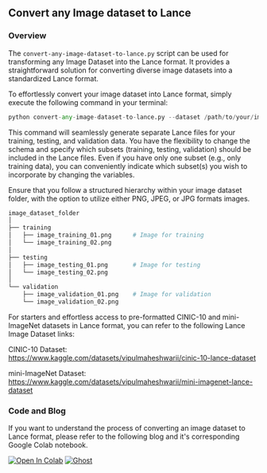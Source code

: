 ## Convert any Image dataset to Lance

### Overview
The `convert-any-image-dataset-to-lance.py` script can be used for transforming any Image Dataset into the Lance format. It provides a straightforward solution for converting diverse image datasets into a standardized Lance format. 

To effortlessly convert your image dataset into Lance format, simply execute the following command in your terminal:

```python
python convert-any-image-dataset-to-lance.py --dataset /path/to/your/image_dataset_folder
```

This command will seamlessly generate separate Lance files for your training, testing, and validation data. You have the flexibility to change the schema and specify which subsets (training, testing, validation) should be included in the Lance files. Even if you have only one subset (e.g., only training data), you can conveniently indicate which subset(s) you wish to incorporate by changing the variables. 

Ensure that you follow  a structured hierarchy within your image dataset folder, with the option to utilize either PNG, JPEG, or JPG formats images. 

```python
image_dataset_folder
│
├── training
│   ├── image_training_01.png      # Image for training
│   └── image_training_02.png      
│
├── testing
│   ├── image_testing_01.png       # Image for testing
│   └── image_testing_02.png       
│
└── validation
    ├── image_validation_01.png    # Image for validation
    └── image_validation_02.png    
```

For starters and effortless access to pre-formatted CINIC-10 and mini-ImageNet datasets in Lance format, you can refer to the following Lance Image Dataset links:

CINIC-10 Dataset: https://www.kaggle.com/datasets/vipulmaheshwarii/cinic-10-lance-dataset

mini-ImageNet Dataset: https://www.kaggle.com/datasets/vipulmaheshwarii/mini-imagenet-lance-dataset

### Code and Blog
If you want to understand the process of converting an image dataset to Lance format, please refer to the following blog and it's corresponding Google Colab notebook.

<a href="https://colab.research.google.com/drive/12RjdHmp6m9_Lx7YMRiat4_fYWZ2g63gx?usp=sharing"><img src="https://colab.research.google.com/assets/colab-badge.svg" alt="Open In Colab"></a> [![Ghost](https://img.shields.io/badge/ghost-000?style=for-the-badge&logo=ghost&logoColor=%23F7DF1E)](https://blog.lancedb.com/convert-any-image-dataset-to-lance/)


